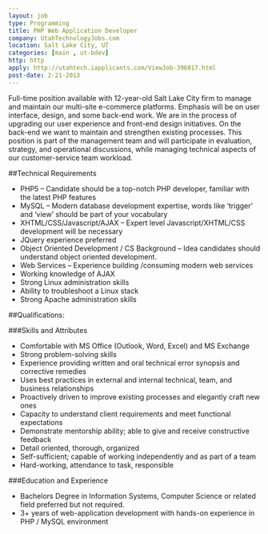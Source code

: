 ```yaml
---
layout: job
type: Programming
title: PHP Web Application Developer
company: UtahTechnologyJobs.com
location: Salt Lake City, UT
categories: [main , ut-bdev]
http: http
apply: http://utahtech.iapplicants.com/ViewJob-396817.html
post-date: 2-21-2013
---
```


Full-time position available with 12-year-old Salt Lake City firm to manage and maintain our multi-site e-commerce platforms. Emphasis will be on user interface, design, and some back-end work. We are in the process of upgrading our user experience and front-end design initiatives. On the back-end we want to maintain and strengthen existing processes. This position is part of the management team and will participate in evaluation, strategy, and operational discussions, while managing technical aspects of our customer-service team workload.

##Technical Requirements

* PHP5 – Candidate should be a top-notch PHP developer, familiar with the latest PHP features
* MySQL – Modern database development expertise, words like ‘trigger’ and ‘view’ should be part of your vocabulary
* XHTML/CSS/Javascript/AJAX – Expert level Javascript/XHTML/CSS development will be necessary
* JQuery experience preferred
* Object Oriented Development / CS Background – Idea candidates should understand object oriented development.
* Web Services – Experience building /consuming modern web services
* Working knowledge of AJAX
* Strong Linux administration skills
* Ability to troubleshoot a Linux stack
* Strong Apache administration skills

##Qualifications:	

###Skills and Attributes

* Comfortable with MS Office (Outlook, Word, Excel) and MS Exchange
* Strong problem-solving skills
* Experience providing written and oral technical error synopsis and corrective remedies
* Uses best practices in external and internal technical, team, and business relationships
* Proactively driven to improve existing processes and elegantly craft new ones
* Capacity to understand client requirements and meet functional expectations
* Demonstrate mentorship ability; able to give and receive constructive feedback
* Detail oriented, thorough, organized
* Self-sufficient; capable of working independently and as part of a team
* Hard-working, attendance to task, responsible

###Education and Experience

* Bachelors Degree in Information Systems, Computer Science or related field preferred but not required.
* 3+ years of web-application development with hands-on experience in PHP / MySQL environment

